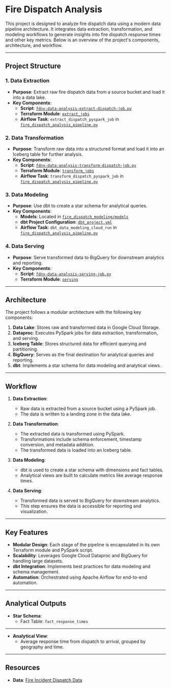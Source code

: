 # Fire Dispatch Analysis

This project is designed to analyze fire dispatch data using a modern data pipeline architecture. It integrates data extraction, transformation, and modeling workflows to generate insights into fire dispatch response times and other key metrics. Below is an overview of the project's components, architecture, and workflow.

---

## Project Structure

### 1. **Data Extraction**
- **Purpose**: Extract raw fire dispatch data from a source bucket and load it into a data lake.
- **Key Components**:
  - **Script**: [`fdny-data-analysis-extract-dispatch-job.py`](terraform/assets/extract_jobs/fdny-data-analysis-extract-dispatch-job.py)
  - **Terraform Module**: [`extract_jobs`](terraform/modules/extract_jobs)
  - **Airflow Task**: `extract_dispatch_pyspark_job` in [`fire_dispatch_analysis_pipeline.py`](dags/fire_dispatch_analysis_pipeline.py)

### 2. **Data Transformation**
- **Purpose**: Transform raw data into a structured format and load it into an Iceberg table for further analysis.
- **Key Components**:
  - **Script**: [`fdny-data-analysis-transform-dispatch-job.py`](terraform/assets/transform_jobs/fdny-data-analysis-transform-dispatch-job.py)
  - **Terraform Module**: [`transform_jobs`](terraform/modules/transform_jobs)
  - **Airflow Task**: `transform_dispatch_pyspark_job` in [`fire_dispatch_analysis_pipeline.py`](dags/fire_dispatch_analysis_pipeline.py)

### 3. **Data Modeling**
- **Purpose**: Use dbt to create a star schema for analytical queries.
- **Key Components**:
  - **Models**: Located in [`fire_dispatch_modeling/models`](fire_dispatch_modeling/models)
  - **dbt Project Configuration**: [`dbt_project.yml`](fire_dispatch_modeling/dbt_project.yml)
  - **Airflow Task**: `dbt_data_modeling_cloud_run` in [`fire_dispatch_analysis_pipeline.py`](dags/fire_dispatch_analysis_pipeline.py)

### 4. **Data Serving**
- **Purpose**: Serve transformed data to BigQuery for downstream analytics and reporting.
- **Key Components**:
  - **Script**: [`fdny-data-analysis-serving-job.py`](terraform/assets/serving/fdny-data-analysis-serving-job.py)
  - **Terraform Module**: [`serving`](terraform/modules/serving)

---

## Architecture

The project follows a modular architecture with the following key components:

1. **Data Lake**: Stores raw and transformed data in Google Cloud Storage.
2. **Dataproc**: Executes PySpark jobs for data extraction, transformation, and serving.
3. **Iceberg Table**: Stores structured data for efficient querying and partitioning.
4. **BigQuery**: Serves as the final destination for analytical queries and reporting.
5. **dbt**: Implements a star schema for data modeling and analytical views.

---

## Workflow

1. **Data Extraction**:
   - Raw data is extracted from a source bucket using a PySpark job.
   - The data is written to a landing zone in the data lake.

2. **Data Transformation**:
   - The extracted data is transformed using PySpark.
   - Transformations include schema enforcement, timestamp conversion, and metadata addition.
   - The transformed data is loaded into an Iceberg table.

3. **Data Modeling**:
   - dbt is used to create a star schema with dimensions and fact tables.
   - Analytical views are built to calculate metrics like average response times.

4. **Data Serving**:
   - Transformed data is served to BigQuery for downstream analytics.
   - This step ensures the data is accessible for reporting and visualization.

---

## Key Features

- **Modular Design**: Each stage of the pipeline is encapsulated in its own Terraform module and PySpark script.
- **Scalability**: Leverages Google Cloud Dataproc and BigQuery for handling large datasets.
- **dbt Integration**: Implements best practices for data modeling and schema management.
- **Automation**: Orchestrated using Apache Airflow for end-to-end automation.

---

## Analytical Outputs

- **Star Schema**:
  - Fact Table: `fact_response_times`

---

- **Analytical View**:
  - Average response time from dispatch to arrival, grouped by geography and time.
 
---

## Resources

- **Data**: [Fire Incident Dispatch Data](https://data.cityofnewyork.us/Public-Safety/Fire-Incident-Dispatch-Data/8m42-w767/about_data)

